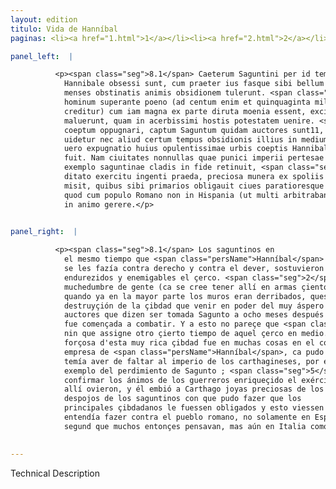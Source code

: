 ```yaml
---
layout: edition
titulo: Vida de Hanníbal
paginas: <li><a href="1.html">1</a></li><li><a href="2.html">2</a></li><li><a href="3.html">3</a></li><li><a href="4.html">4</a></li><li><a href="5.html">5</a></li><li><a href="6.html">6</a></li><li><a href="7.html">7</a></li><li><a href="8.html">8</a></li><li><a href="9.html">9</a></li><li><a href="10.html">10</a></li><li><a href="11.html">11</a></li><li><a href="12.html">12</a></li><li><a href="13.html">13</a></li><li><a href="14.html">14</a></li><li><a href="15.html">15</a></li><li><a href="16.html">16</a></li><li><a href="17.html">17</a></li><li><a href="18.html">18</a></li><li><a href="19.html">19</a></li><li><a href="20.html">20</a></li><li><a href="21.html">21</a></li><li><a href="22.html">22</a></li><li><a href="23.html">23</a></li><li><a href="24.html">24</a></li><li><a href="25.html">25</a></li><li><a href="26.html">26</a></li><li><a href="27.html">27</a></li><li><a href="28.html">28</a></li><li><a href="29.html">29</a></li><li><a href="30.html">30</a></li><li><a href="31.html">31</a></li><li><a href="32.html">32</a></li><li><a href="33.html">33</a></li><li><a href="34.html">34</a></li><li><a href="35.html">35</a></li><li><a href="36.html">36</a></li><li><a href="37.html">37</a></li><li><a href="38.html">38</a></li><li><a href="39.html">39</a></li><li><a href="40.html">40</a></li><li><a href="41.html">41</a></li><li><a href="42.html">42</a></li><li><a href="43.html">43</a></li><li><a href="44.html">44</a></li><li><a href="45.html">45</a></li><li><a href="46.html">46</a></li><li><a href="47.html">47</a></li><li><a href="48.html">48</a></li><li><a href="49.html">49</a></li><li><a href="50.html">50</a></li><li><a href="51.html">51</a></li><li><a href="52.html">52</a></li><li><a href="53.html">53</a></li><li><a href="54.html">54</a></li><li><a href="55.html">55</a></li><li><a href="56.html">56</a></li><li><a href="57.html">57</a></li><li><a href="58.html">58</a></li><li><a href="59.html">59</a></li><li><a href="60.html">60</a></li><li><a href="61.html">61</a></li><li><a href="62.html">62</a></li><li><a href="63.html">63</a></li><li><a href="64.html">64</a></li><li><a href="65.html">65</a></li><li><a href="66.html">66</a></li><li><a href="67.html">67</a></li><li><a href="68.html">68</a></li><li><a href="69.html">69</a></li><li><a href="70.html">70</a></li><li><a href="71.html">71</a></li><li><a href="72.html">72</a></li><li><a href="73.html">73</a></li><li><a href="74.html">74</a></li><li><a href="75.html">75</a></li><li><a href="76.html">76</a></li><li><a href="77.html">77</a></li><li><a href="78.html">78</a></li><li><a href="79.html">79</a></li><li><a href="80.html">80</a></li><li><a href="81.html">81</a></li><li><a href="82.html">82</a></li><li><a href="83.html">83</a></li><li><a href="84.html">84</a></li><li><a href="85.html">85</a></li><li><a href="86.html">86</a></li><li><a href="87.html">87</a></li><li><a href="88.html">88</a></li><li><a href="89.html">89</a></li><li><a href="90.html">90</a></li><li><a href="91.html">91</a></li><li><a href="92.html">92</a></li><li><a href="93.html">93</a></li><li><a href="94.html">94</a></li><li><a href="95.html">95</a></li><li><a href="96.html">96</a></li>

panel_left:  |

          <p><span class="seg">8.1</span> Caeterum Saguntini per id tempus quo ab
            Hannibale obsessi sunt, cum praeter ius fasque sibi bellum inferri uiderent, plures
            menses obstinatis animis obsidionem tulerunt. <span class="seg">2</span> Ad extremum multitudine
            hominum superante poeno (ad centum enim et quinquaginta milia habuisse in armis
            creditur) cum iam magna ex parte diruta moenia essent, excidium urbis expectare
            maluerunt, quam in acerbissimi hostis potestatem uenire. <span class="seg">3</span> Octauo mense quam
            coeptum oppugnari, captum Saguntum quidam auctores sunt11, quibus nec Liuius assentiri
            uidetur nec aliud certum tempus obsidionis illius in medium afferre12. <span class="seg">4</span> At
            uero expugnatio huius opulentissimae urbis coeptis Hannibalis multis in rebus adiumento
            fuit. Nam ciuitates nonnullas quae punici imperii pertesae metum defectionis praebebant,
            exemplo saguntinae cladis in fide retinuit, <span class="seg">5</span> militum animos confirmauit
            ditato exercitu ingenti praeda, preciosa munera ex spoliis Saguntinorum Carthaginem
            misit, quibus sibi primarios obligauit ciues paratioresque reddidit ad futurum bellum,
            quod cum populo Romano non in Hispania (ut multi arbitrabantur) sed in Italia sibi erat
            in animo gerere.</p>
        

panel_right:  |

          <p><span class="seg">8.1</span> Los saguntinos en
            el mesmo tiempo que <span class="persName">Hanníbal</span> les puso çerco, viendo que la guerra
            se les fazía contra derecho y contra el dever, sostuvieron muchos meses con ánimos
            endurezidos y enemigables el çerco. <span class="seg">2</span> A la postre, sobrepujando el enemigo en
            muchedumbre de gente (ca se cree tener allí en armas çiento y çinquenta mill ombres),
            quando ya en la mayor parte los muros eran derribados, quesieron más atender la
            destruyçión de la çibdad que venir en poder del muy áspero enemigo. <span class="seg">3</span> Hay
            auctores que dizen ser tomada Sagunto a ocho meses después que
            fue començada a combatir. Y a esto no pareçe que <span class="persName">Livio</span> consienta,
            nin que assigne otro çierto tiempo de aquel çerco en medio. <span class="seg">4</span> Pero la toma
            forçosa d'esta muy rica çibdad fue en muchas cosas en el comienço grande ayuda a la
            empresa de <span class="persName">Hanníbal</span>, ca pudo retener en fe algunas çibdades que él
            temía aver de faltar al imperio de los carthagineses, por el
            exemplo del perdimiento de Sagunto ; <span class="seg">5</span> Y pudo
            confirmar los ánimos de los guerreros enriqueçido el exército con muy grande robo que
            allí ovieron, y él embió a Carthago joyas preciosas de los
            despojos de los saguntinos con que pudo fazer que los
            principales çibdadanos le fuessen obligados y esto viessen prestos para la guerra que
            entendía fazer contra el pueblo romano, no solamente en España,
            segund que muchos entonçes pensavan, mas aún en Italia como él lo tenía en voluntad.</p>
        

---
```


Technical Description 
